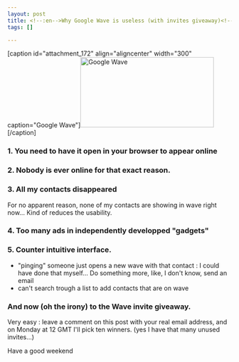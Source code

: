 ```yaml
--- 
layout: post
title: <!--:en-->Why Google Wave is useless (with invites giveaway)<!--:-->
tags: []

---
```

<!--:en-->[caption id="attachment_172" align="aligncenter" width="300" caption="Google Wave"]<a href="http://cdn.jfoucher.com/uploads/2009/11/Screenshot-1.png"><img class="size-medium wp-image-172" title="Google Wave" src="http://cdn.jfoucher.com/uploads/2009/11/Screenshot-1-300x158.png" alt="Google Wave" width="300" height="158" /></a>[/caption]
<h3>1. You need to have it open in your browser to appear online</h3>
<h3>2. Nobody is ever online for that exact reason.</h3>
<h3>3. All my contacts disappeared</h3>
For no apparent reason, none of my contacts are showing in wave right now... Kind of reduces the usability.
<h3>4. Too many ads in independently developped "gadgets"</h3>
<h3>5. Counter intuitive interface.</h3>
<ul>
	<li>"pinging" someone just opens a new wave with that contact : I could have done that myself... Do something more, like, I don't know, send an email</li>
	<li>can't search trough a list to add contacts that are on wave</li>
</ul>

<h3>And now (oh the irony) to the Wave invite giveaway.</h3>

Very easy : leave a comment on this post with your real email address, and on Monday at 12 GMT I'll pick ten winners. (yes I have that many unused invites...)

Have a good weekend
<!--:-->
